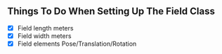 Things To Do When Setting Up The Field Class
-----------------------------------------------
- [X] Field length meters
- [X] Field width meters
- [X] Field elements Pose/Translation/Rotation

